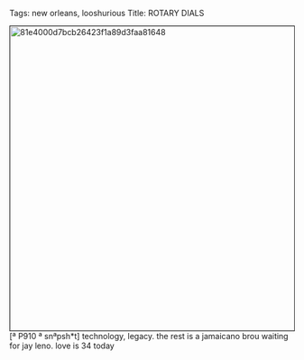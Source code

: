 Tags: new orleans, looshurious
Title: ROTARY DIALS
  
<p><img src="https://objects.hbvu.su/blotpix/looshurious/IMG_636368535.jpeg" width=540 height=540 alt="81e4000d7bcb26423f1a89d3faa81648" border=1>
[ª P910 ª snªpsh*t] technology, legacy. the rest is a jamaicano brou waiting for jay leno. love is 34 today